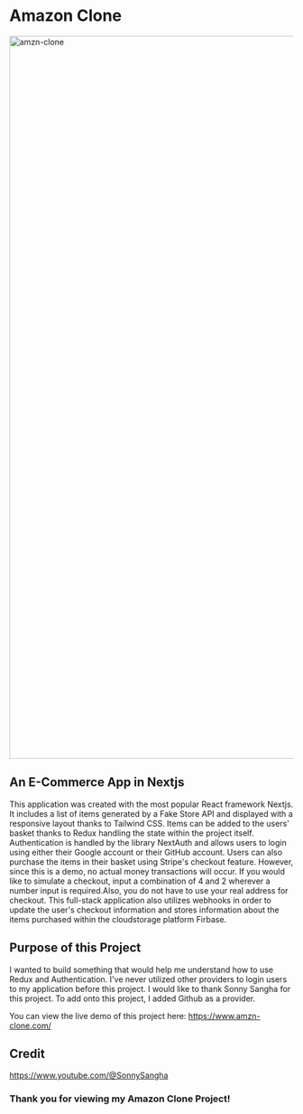# Amazon Clone 

<img width="1280" alt="amzn-clone" src="https://github.com/Marquis4484/amazon-clone/assets/39504475/36148c4a-c2c6-437f-a234-29a5441f2cec">


## An E-Commerce App in Nextjs

This application was created with the most popular React framework Nextjs. It includes a list of items generated by a Fake Store API and displayed with a responsive layout thanks to Tailwind CSS. Items can be added to the users' basket thanks to Redux handling the state within the project itself.  Authentication is handled by the library NextAuth and allows users to login using either their Google account or their GitHub account. Users can also purchase the items in their basket using Stripe's checkout feature. However, since this is a demo, no actual money transactions will occur. If you would like to simulate a checkout, input a combination of 4 and 2 wherever a number input is required.Also, you do not have to use your real address for checkout. This full-stack application also utilizes webhooks in order to update the user's checkout information and stores information about the items purchased within the cloudstorage platform Firbase.

## Purpose of this Project 

I wanted to build something that would help me understand how to use Redux and Authentication. I've never utilized other providers to login users to my application before this project. I would like to thank Sonny Sangha for this project. To add onto this project, I added Github as a provider.

You can view the live demo of this project here: https://www.amzn-clone.com/

## Credit

https://www.youtube.com/@SonnySangha

### Thank you for viewing my Amazon Clone Project! 
